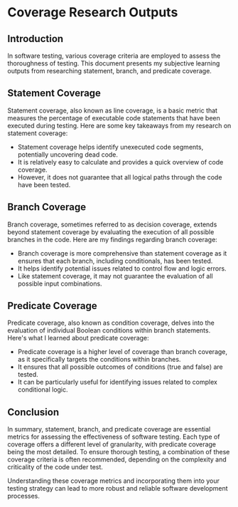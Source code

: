 # Coverage Research Outputs

## Introduction

In software testing, various coverage criteria are employed to assess the thoroughness of testing. This document presents my subjective learning outputs from researching statement, branch, and predicate coverage.

## Statement Coverage

Statement coverage, also known as line coverage, is a basic metric that measures the percentage of executable code statements that have been executed during testing. Here are some key takeaways from my research on statement coverage:

- Statement coverage helps identify unexecuted code segments, potentially uncovering dead code.
- It is relatively easy to calculate and provides a quick overview of code coverage.
- However, it does not guarantee that all logical paths through the code have been tested.

## Branch Coverage

Branch coverage, sometimes referred to as decision coverage, extends beyond statement coverage by evaluating the execution of all possible branches in the code. Here are my findings regarding branch coverage:

- Branch coverage is more comprehensive than statement coverage as it ensures that each branch, including conditionals, has been tested.
- It helps identify potential issues related to control flow and logic errors.
- Like statement coverage, it may not guarantee the evaluation of all possible input combinations.

## Predicate Coverage

Predicate coverage, also known as condition coverage, delves into the evaluation of individual Boolean conditions within branch statements. Here's what I learned about predicate coverage:

- Predicate coverage is a higher level of coverage than branch coverage, as it specifically targets the conditions within branches.
- It ensures that all possible outcomes of conditions (true and false) are tested.
- It can be particularly useful for identifying issues related to complex conditional logic.

## Conclusion

In summary, statement, branch, and predicate coverage are essential metrics for assessing the effectiveness of software testing. Each type of coverage offers a different level of granularity, with predicate coverage being the most detailed. To ensure thorough testing, a combination of these coverage criteria is often recommended, depending on the complexity and criticality of the code under test.

Understanding these coverage metrics and incorporating them into your testing strategy can lead to more robust and reliable software development processes.
